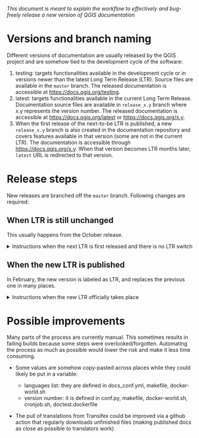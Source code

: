 _This document is meant to explain the workflow to effectively
and bug-freely release a new version of QGIS documentation_ 

# Versions and branch naming

Different versions of documentation are usually released by the QGIS project
and are somehow tied to the development cycle of the software:

1. testing: targets functionalities available in the development cycle
or in versions newer than the latest Long Term Release (LTR).
Source files are available in the `master` branch.
The released documentation is accessible at https://docs.qgis.org/testing.
1. latest: targets functionalities available in the current Long Term Release.
Documentation source files are available in `release_x.y` branch where x.y represents the version number.
The released documentation is accessible at https://docs.qgis.org/latest
or https://docs.qgis.org/x.y.
1. When the first release of the next-to-be LTR is published, a new `release_x.y` branch is also created
in the documentation repository and covers features available in that version (some are not in the current LTR).
The documentation is accessible through https://docs.qgis.org/x.y.
When that version becomes LTR months later, `latest` URL is redirected to that version.


# Release steps

New releases are branched off the `master` branch.
Following changes are required:

## When LTR is still unchanged
This usually happens from the October release.
<details>
  <summary>Instructions when the next LTR is first released and there is no LTR switch</summary>

### master branch
<details>

#### Before creating the new release branch
Following changes have to be done in `master` branch before you create the new release branch.
Otherwise, you will have to do the changes twice: in master and in the new branch.

- [ ] In [substitutions.txt](substitutions.txt) file, replace |CURRENT| value with the new version number
- [ ] In [docs_conf.yml](docs_conf.yml) file: add the new release number to the `version_list` parameter

#### After the new branch is created
- [ ] In [substitutions.txt](substitutions.txt) file:
  - [ ] Remove intermediate versions substitutions and their occurrences in the rst files
  - [ ] Add substitutions for the versions of the next LTR cycle that starts
        (e.g. if you just create the release_3.22 branch, you should add
        to the master branch substitutions for 3.24, 3.26 and 3.28)
- [ ] In [auto-label.yml](.github/workflows/auto-label.yml) file: update list of versions labels to listen to
</details>

### Current LTR branch
<details>

- [ ] In [docs_conf.yml](docs_conf.yml) file, add the new release number to the `version_list` parameter
</details>

### New release_x.y branch
<details>
New releases are branched off the `master` branch and thus require a set of changes.

- [ ] Ensure that changes to do in master before creating the new release branch are applied
- [ ] In [conf.py](conf.py) file:
  - [ ] set the `version` value (in the form x.y)
  - [ ] set the html_context `isTesting` option to `False`
- [ ] In [README.MD](README.MD) file, update the badges to point to the current branch instead of master
- [ ] In [Makefile](Makefile) file, set the `VERSION` number as in the conf.py file
- [ ] In [docker-world.sh](docker-world.sh) file: replace `QGIS-Documentation` with `QGIS-Documentation-x.y`
- [ ] In [cronjob.sh](cronjob.sh) file:
  - [ ] replace `QGIS-Documentation` with `QGIS-Documentation-x.y`
  - [ ] replace `qgis_docs_master_build` with `qgis_docs_x.y_build`
- [ ] In [doctest.dockerfile](doctest.dockerfile): set the project container to pull QGIS sources from (i.e. `release-x_y`)
- [ ] In main [index.rst](docs/index.rst) file: replace `testing` with `x.y` in the Table Of Contents
</details>

### Repository and project configuration
- [ ] ⚠️ Make sure that the [C++ API documentation](https://api.qgis.org/api) of the new version is available,
  or at least add it to the [index](https://github.com/qgis/QGIS/blob/master/doc/index.dox) page.
- [ ] ⚠️ Make sure that the [PyQGIS documentation](https://qgis.org/pyqgis) of the new version is available.
  - [ ] Update [build-docker.yml](https://github.com/qgis/QGIS/blob/master/.github/workflows/build-docker.yml)
    with the latest release
  - [ ] Update [pyqgis_conf.yml](https://github.com/qgis/pyqgis/blob/master/pyqgis_conf.yml)
    with the latest version
  - [ ] Add the new docs to the [index](https://github.com/qgis/pyqgis/blob/gh-pages/index.html) page
- [ ] Add new labels to triage issues and pull requests: `backport <new_branch>`, new target versions
- [ ] Create a new milestone for the new cycle of LTR that starts

### Server
- [ ] Update commands to publish the new version (in English, as html, zip and pdf)
  and avoid redirecting it to testing
</details>


## When the new LTR is published
In February, the new version is labeled as LTR, and replaces the previous one in many places.
<details>
  <summary>Instructions when the new LTR officially takes place</summary>

### Old LTR branch 
<details>

- [ ] In [conf.py](conf.py) file: set the html_context `outdated` option to `True`
- [ ] Pull translations for all languages from transifex
  (see instructions in [README](README.md) file)
- [ ] Build the docs one more time

</details>

### New LTR branch 
<details>

- [ ] In [docs_conf.yml](docs_conf.yml) file: add target languages to the `supported_languages` parameter.
  These are the languages that will be published in the documentation.
  A threshold of 5% is currently applied to candidates.
- [ ] In [docker-world.sh](docker-world.sh) file: complete the `langs` variable with the supported languages
- [ ] In the [makefile](makefile):
  - [ ] set `VERSION` parameter to the version number
  - [ ] add the supported languages to the `LANGUAGES` parameter 
- [ ] Copy the [locale](locale) folder from the previous LTR to the new one
- [ ] Generate new English source files (see instructions in [README](README.md) file)
- [ ] Pull/Copy-paste translated files from the old LTR branch to the new LTR branch
</details>

### Transifex platform
<details>
Translated versions are available only for long term releases and only the active LTR
is being translated. So when a new LTR is published, we disconnect the old one and connect the new one.

- [ ] ⚠️ Make sure that the translated files from the old LTR branch have been correctly pasted
  to the new LTR branch
- [ ] Link the new LTR branch to the QGIS-Documentation project
  ([read docs on Transifex](https://docs.transifex.com/transifex-github-integrations/github-tx-ui))
- [ ] If the connection above does not correctly proceed and update files in the transifex platform,
  see workaround instructions in [README](README.md) file
</details>

### master branch
<details>

- [ ] In [fix_versions.sh](scripts/fix_versions.sh) file:
  - [ ] add the old LTR number to the `DEPRECATED` parameter
  - [ ] add the new LTR number to the `DOCVERSIONS` parameter
- [ ] In [pofiles.yml](.github/workflows/pofiles.yml): update references to the new LTR branch in order
  to generate updated English \*.po source files to push to Transifex
- [ ] In [translation_statistics.yml](.github/workflows/translation_statistics.yml): update references to
  the branch to generate translation statistics for the new LTR
</details>

### Server
<details>

- [ ] Redirect `latest` URL to the new LTR pages
- [ ] Update commands to publish the new version (in released languages, as html, zip and pdf)
</details>

</details>

# Possible improvements
Many parts of the process are currently manual. This sometimes results in failing builds because
some steps were overlooked/forgotten.
Automating the process as much as possible would lower the risk and make it less time consuming.

* Some values are somehow copy-pasted across places while they could likely be put in a variable: 

  * languages list: they are defined in docs_conf.yml, makefile, docker-world.sh
  * version number: it is defined in conf.py, makefile, docker-world.sh, cronjob.sh, doctest.dockerfile
* The pull of translations from Transifex could be improved via a github action that regularly
  downloads unfinished files (making published docs as close as possible to translators work)
